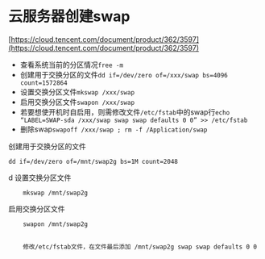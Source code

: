 # 云服务器创建swap

[https://cloud.tencent.com/document/product/362/3597](https://cloud.tencent.com/document/product/362/3597)

-   查看系统当前的分区情况`free -m`
-   创建用于交换分区的文件`dd if=/dev/zero of=/xxx/swap bs=4096 count=1572864`
-   设置交换分区文件`mkswap /xxx/swap`
-   启用交换分区文件`swapon /xxx/swap`
-   若要想使开机时自启用，则需修改文件`/etc/fstab`中的swap行`echo “LABEL=SWAP-sda /xxx/swap swap swap defaults 0 0” >> /etc/fstab`
-   删除swap`swapoff /xxx/swap ; rm -f /Application/swap`

创建用于交换分区的文件

    dd if=/dev/zero of=/mnt/swap2g bs=1M count=2048

d
设置交换分区文件

		mkswap /mnt/swap2g

启用交换分区文件

		swapon /mnt/swap2g


		修改/etc/fstab文件，在文件最后添加 /mnt/swap2g swap swap defaults 0 0

<!--stackedit_data:
eyJoaXN0b3J5IjpbLTE5ODQ3NTI5NThdfQ==
-->
